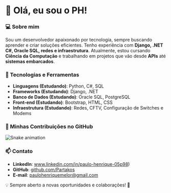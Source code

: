 # 👋 Olá, eu sou o PH!

### 💻 Sobre mim
Sou um desenvolvedor apaixonado por tecnologia, sempre buscando aprender e criar soluções eficientes. Tenho experiência com **Django, .NET C#, Oracle SQL, redes e infraestrutura**. Atualmente, estou cursando **Ciência da Computação** e trabalhando em projetos que vão desde **APIs** até **sistemas embarcados**.

### 🚀 Tecnologias e Ferramentas
- **Linguagens (Estudando)**: Python, C#, SQL
- **Frameworks (Estudando)**: Django, .NET
- **Banco de Dados (Estudando)**: Oracle SQL, PostgreSQL
- **Front-end (Estudando)**: Bootstrap, HTML, CSS
- **Infraestrutura  (Estudando)**: Redes, CFTV, Configuração de Switches e Modems

### 🐍 Minhas Contribuições no GitHub
![Snake animation](https://github.com/Partakos/Partakos/blob/output/github-contribution-grid-snake.svg)



### 📫 Contato
- **LinkedIn**: www.linkedin.com/in/paulo-henrique-05p98)
- **GitHub**: [github.com/Partakos](https://github.com/Partakos)
- **E-mail**: paulohenriquemelor@gmail.com

💡 Sempre aberto a novas oportunidades e colaborações! 🚀
